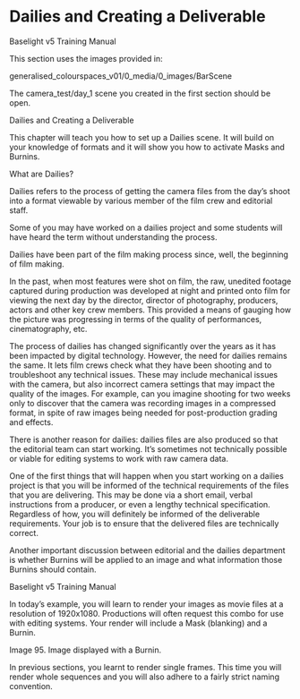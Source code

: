 # Dailies and Creating a Deliverable

Baselight v5 Training Manual

This section uses the images provided in:

generalised\_colourspaces\_v01/0\_media/0\_images/BarScene

The camera\_test/day\_1 scene you created in the first section should be open.

Dailies and Creating a Deliverable

This chapter will teach you how to set up a Dailies scene. It will build on your knowledge of formats and it will show you how to activate Masks and Burnins.

What are Dailies?

Dailies refers to the process of getting the camera files from the day’s shoot into a format viewable by various member of the film crew and editorial staff.

Some of you may have worked on a dailies project and some students will have heard the term without understanding the process.

Dailies have been part of the film making process since, well, the beginning of film making.

In the past, when most features were shot on film, the raw, unedited footage captured during production was developed at night and printed onto film for viewing the next day by the director, director of photography, producers, actors and other key crew members. This provided a means of gauging how the picture was progressing in terms of the quality of performances, cinematography, etc.

The process of dailies has changed significantly over the years as it has been impacted by digital technology. However, the need for dailies remains the same. It lets film crews check what they have been shooting and to troubleshoot any technical issues. These may include mechanical issues with the camera, but also incorrect camera settings that may impact the quality of the images. For example, can you imagine shooting for two weeks only to discover that the camera was recording images in a compressed format, in spite of raw images being needed for post-production grading and effects.

There is another reason for dailies: dailies files are also produced so that the editorial team can start working. It’s sometimes not technically possible or viable for editing systems to work with raw camera data.

One of the first things that will happen when you start working on a dailies project is that you will be informed of the technical requirements of the files that you are delivering. This may be done via a short email, verbal instructions from a producer, or even a lengthy technical specification. Regardless of how, you will definitely be informed of the deliverable requirements. Your job is to ensure that the delivered files are technically correct.

Another important discussion between editorial and the dailies department is whether Burnins will be applied to an image and what information those Burnins should contain.



Baselight v5 Training Manual

In today’s example, you will learn to render your images as movie files at a resolution of 1920x1080. Productions will often request this combo for use with editing systems. Your render will include a Mask \(blanking\) and a Burnin.

Image 95. Image displayed with a Burnin.

In previous sections, you learnt to render single frames. This time you will render whole sequences and you will also adhere to a fairly strict naming convention.











